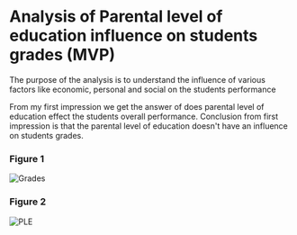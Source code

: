# Analysis of Parental level of education influence on students grades (MVP)
The purpose of the analysis is to understand the influence of various factors like economic, personal and social on the students performance

From my first impression we get the answer of does parental level of education effect the students overall performance.
Conclusion from first impression is that the parental level of education doesn't have an influence on students grades.
### Figure 1
![Grades](https://user-images.githubusercontent.com/93079224/141859509-fb2c1c8a-0094-4d77-8fd9-c8cd003d58cf.png)

### Figure 2
![PLE](https://user-images.githubusercontent.com/93079224/141859542-046a70db-dc5a-4a84-93c0-719cf0307118.png)
